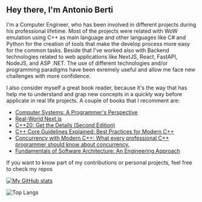## Hey there, I'm Antonio Berti

I'm a Computer Engineer, who has been involved in different projects during his professional lifetime. Most of the projects were related with WoW emulation using C++ as main language and other languages like C# and Python for the creation of tools that make the develop process more easy for the common tasks. Beside that I've worked also with Backend technologies related to web applications like NextJS, React, FastAPI, NodeJS, and ASP .NET. The use of different technologies and/or programming paradigms have been exremely useful and allow me face new challenges with more confidence.

I also consider myself a great book reader, because it's the way that has help me to understand and grap new concepts in a quickly way before applicate in real life projects. A couple of books that I recomment are:

- [Computer Systems: A Programmer's Perspective](https://www.amazon.com/Computer-Systems-Programmers-Perspective-3rd/dp/013409266X/ref=sr_1_1?sr=8-1)
- [Real-World Next.js](https://www.amazon.com/Real-World-Next-js-high-performance-applications-production-ebook/dp/B08XY1MCV1/ref=sr_1_1?sr=8-1)
- [C++20: Get the Details (Second Edition)](https://www.amazon.com/C-20-Get-Details-Second/dp/B0CQNGC2VQ/ref=sr_1_1?sr=8-1)
- [C++ Core Guidelines Explained: Best Practices for Modern C++](https://www.amazon.com/C-Core-Guidelines-Rainer-Grimm/dp/013687567X/ref=sr_1_1?sr=8-1)
- [Concurrency with Modern C++: What every professional C++ programmer should know about concurrency.](https://www.amazon.com/Concurrency-Modern-professional-programmer-concurrency/dp/B0CT41Q1FF/ref=sr_1_1?sr=8-1)
- [Fundamentals of Software Architecture: An Engineering Approach ](https://www.amazon.com/Fundamentals-Software-Architecture-Comprehensive-Characteristics/dp/1492043451/ref=sr_1_1?sr=8-1)


If you want to know part of my contributions or personal projects, feel free to check my repos

[![My GitHub stats](https://github-readme-stats.vercel.app/api/?username=BertiRean&theme=github_dark&show_icons=true)](https://github.com/anuraghazra/github-readme-stats)

![Top Langs](https://github-readme-stats.vercel.app/api/top-langs/?username=BertiRean&layout=compact&theme=github_dark)
